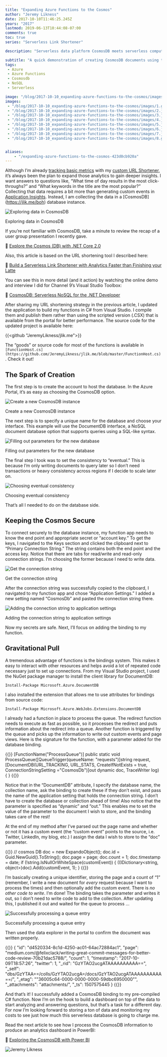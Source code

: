 ```yaml
---
title: "Expanding Azure Functions to the Cosmos"
author: "Jeremy Likness"
date: 2017-10-10T11:46:25.245Z
years: "2017"
lastmod: 2019-06-13T10:44:08-07:00
comments: true
toc: true
series: "Serverless Link Shortener"

description: "Serverless data platform CosmosDB meets serverless compute platform Azure Functions in this example based on a URL link shortener that is used to track click-through metrics."

subtitle: "A quick demonstration of creating CosmosDB documents using the DocumentDB interface binding in Azure Functions."
tags:
 - Azure 
 - Azure Functions 
 - Cosmosdb 
 - NoSQL 
 - Serverless 

image: "/blog/2017-10-10_expanding-azure-functions-to-the-cosmos/images/1.gif" 
images:
 - "/blog/2017-10-10_expanding-azure-functions-to-the-cosmos/images/1.gif" 
 - "/blog/2017-10-10_expanding-azure-functions-to-the-cosmos/images/2.jpeg" 
 - "/blog/2017-10-10_expanding-azure-functions-to-the-cosmos/images/3.jpeg" 
 - "/blog/2017-10-10_expanding-azure-functions-to-the-cosmos/images/4.jpeg" 
 - "/blog/2017-10-10_expanding-azure-functions-to-the-cosmos/images/5.jpeg" 
 - "/blog/2017-10-10_expanding-azure-functions-to-the-cosmos/images/6.jpeg" 
 - "/blog/2017-10-10_expanding-azure-functions-to-the-cosmos/images/7.jpeg" 
 - "/blog/2017-10-10_expanding-azure-functions-to-the-cosmos/images/8.gif" 


aliases:
    - "/expanding-azure-functions-to-the-cosmos-423d0cb920a"
---
```


Although I’m already <i class="fab fa-youtube"></i> [tracking basic metrics](https://youtu.be/pxfEVKRwcvI) with my [custom URL Shortener](/build-a-serverless-link-shortener-with-analytics-faster-than-finishing-your-latte-8c094bb1df2c), it’s always been the plan to expand those analytics to gain deeper insights. I want answers to questions like, “What time of day results in the most click-throughs?” and “What keywords in the title are the most popular?” Collecting that data requires a bit more than generating custom events in [Application Insights](https://jlik.me/bog). Instead, I am collecting the data in a [CosmosDB] (https://jlik.me/boh) database instance.

![Exploring data in CosmosDB](/blog/2017-10-10_expanding-azure-functions-to-the-cosmos/images/1.gif)
<figcaption>Exploring data in CosmosDB</figcaption>

If you’re not familiar with CosmosDB, take a minute to review the recap of a user group presentation I recently gave.

🔗 [Explore the Cosmos (DB) with .NET Core 2.0](/explore-the-cosmos-db-with-net-core-2-0-aab48423dcdc)

Also, this article is based on the URL shortening tool I described here:

🔗 [Build a Serverless Link Shortener with Analytics Faster than Finishing your Latte](/build-a-serverless-link-shortener-with-analytics-faster-than-finishing-your-latte-8c094bb1df2c)

You can see this in more detail (and it action) by watching the online demo and interview I did for Channel 9’s Visual Studio Toolbox:

🎦 [CosmosDB: Serverless NoSQL for the .NET Developer](https://jlik.me/b35)

After sharing my URL shortening strategy in the previous article, I updated the application to build my functions in C# from Visual Studio. I compile them and publish them rather than using the scripted version (.CSX) that is available from the portal for better performance. The source code for the updated project is available here:

{{<github "JeremyLikness/jlik.me">}}

The “goods” or source code for most of the functions is available in <i class="fab fa-github"></i> `[FunctionHost.cs](https://github.com/JeremyLikness/jlik.me/blob/master/FunctionHost.cs)`. Check it out!

## The Spark of Creation

The first step is to create the account to host the database. In the Azure Portal, it’s as easy as choosing the CosmosDB option.

![Create a new CosmosDB instance](/blog/2017-10-10_expanding-azure-functions-to-the-cosmos/images/2.jpeg)
<figcaption>Create a new CosmosDB instance</figcaption>

The next step is to specify a unique name for the database and choose your interface. This example will use the DocumentDB interface, a NoSQL document database option that supports queries using a SQL-like syntax.

![Filling out parameters for the new database](/blog/2017-10-10_expanding-azure-functions-to-the-cosmos/images/3.jpeg)
<figcaption>Filling out parameters for the new database</figcaption>

The final step I took was to set the consistency to “eventual.” This is because I’m only writing documents to query later so I don’t need transactions or heavy consistency across regions if I decide to scale later on.

![Choosing eventual consistency](/blog/2017-10-10_expanding-azure-functions-to-the-cosmos/images/4.jpeg)
<figcaption>Choosing eventual consistency</figcaption>

That’s all I needed to do on the database side.

## Keeping the Cosmos Secure

To connect securely to the database instance, my function app needs to know the end point and appropriate secret or “account key.” To get the keys, I navigated to the Keys section and clicked the clipboard next to “Primary Connection String.” The string contains both the end point and the access key. Notice that there are tabs for read/write and read-only connection strings. I’m choosing the former because I need to write data.

![Get the connection string](/blog/2017-10-10_expanding-azure-functions-to-the-cosmos/images/5.jpeg)
<figcaption>Get the connection string</figcaption>

After the connection string was successfully copied to the clipboard, I navigated to my function app and chose “Application Settings.” I added a new setting named “CosmosDb” and pasted the connection string there.

![Adding the connection string to application settings](/blog/2017-10-10_expanding-azure-functions-to-the-cosmos/images/6.jpeg)
<figcaption>Adding the connection string to application settings</figcaption>

Now my secrets are safe. Next, I’ll focus on adding the binding to my function.

## Gravitational Pull

A tremendous advantage of functions is the bindings system. This makes it easy to interact with other resources and helps avoid a lot of repeated code necessary just to set up connections. From my Visual Studio project, I used the NuGet package manager to install the client library for DocumentDB:

`Install-Package Microsoft.Azure.DocumentDB`

I also installed the extension that allows me to use attributes for bindings from source code:

`Install-Package Microsoft.Azure.WebJobs.Extensions.DocumentDB`

I already had a function in place to process the queue. The redirect function needs to execute as fast as possible, so it processes the redirect and puts information about the redirect into a queue. Another function is triggered by the queue and picks up the information to write out custom events and page views. Here is the signature for the function, with a parameter added for the database binding.

{{<highlight CSharp>}}
[FunctionName("ProcessQueue")]
public static void ProcessQueue([QueueTrigger(queueName: "requests")]string request, 
    [DocumentDB(URL_TRACKING, URL_STATS, CreateIfNotExists = true, 
                ConnectionStringSetting ="CosmosDb")]out dynamic doc, 
    TraceWriter log)
{
}
{{</highlight>}}

Notice that in the “DocumentDB” attribute, I specify the database name, the collection name, ask the binding to create these if they don’t exist, and pass the name of the application setting that holds the connection string. I don’t have to create the database or collection ahead of time! Also notice that the parameter is specified as “dynamic” and “out.” This enables me to set the value of the parameter to the document I wish to store, and the binding takes care of the rest!

At the end of my method after I’ve parsed out the page name and whether or not it has a custom event (the “custom event” points to the source, i.e. Twitter, LinkedIn, my blog, etc.) I assign the data I wish to store to the “doc” parameter.

{{<highlight CSharp>}}
// cosmos DB 
doc = new ExpandoObject();
doc.id = Guid.NewGuid().ToString();
doc.page = page;
doc.count = 1;
doc.timestamp = date; 
if (!string.IsNullOrWhiteSpace(customEvent))
{
    ((IDictionary<string, object>)doc).Add(customEvent, 1);
}
{{</highlight>}}

I’m basically creating a unique identifier, storing the page and a count of “1” (remember, I write a new document for _every_ request because I want to process the times) and then optionally add the custom event. There is _no other code to write_. I’m done! The binding takes the parameter and writes it out, so I don’t need to write code to add to the collection. After updating this, I published it out and waited for the queue to process …

![Successfully processing a queue entry](/blog/2017-10-10_expanding-azure-functions-to-the-cosmos/images/7.jpeg)
<figcaption>Successfully processing a queue entry</figcaption>

Then used the data explorer in the portal to confirm the document was written properly.

{{<highlight json>}}
{
    "id": "d4520334-8c1d-4250-ac01-64ac72884ac1",
    "page": "medium.com/@felixclack/writing-great-commit-messages-for-better-code-review-70b21dac5788/",
    "count": 1,
    "timestamp": "2017-10-09T18:57:26",
    "twitter": 1,
    "_rid": "GzYTAO2ucgATAAAAAAAAAA==",
    "_self": "dbs/GzYTAA==/colls/GzYTAO2ucgA=/docs/GzYTAO2ucgATAAAAAAAAAA==/",
    "_etag": "\"36005c64-0000-0000-0000-59dbc6950000\"",
    "_attachments": "attachments/",
    "_ts": 1507575445
}
{{</highlight>}}

And that’s it! I successfully added a CosmosDB binding to my pre-compiled C# function. Now I’m on the hook to build a dashboard on top of the data to start analyzing and answering questions, but that’s a task for a different day. For now I’m looking forward to storing a ton of data and monitoring my costs to see just how much this serverless database is going to charge me.

Read the next article to see how I process the CosmosDB information to produce an analytics dashboard in PowerBI:

🔗 [Exploring the CosmosDB with Power BI](/exploring-cosmosdb-with-powerbi-9192317087d8)

![Jeremy Likness](/blog/2017-10-10_expanding-azure-functions-to-the-cosmos/images/8.gif)
